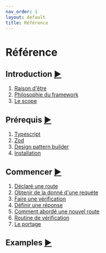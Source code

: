 ```yaml
---
nav_order: 1
layout: default
title: Référence
---
```


# Référence

## Introduction [▶](./introduction)

1. [Raison d'être](./introduction#raison-dêtre)
2. [Philosophie du framework](./introduction#philosophie-du-framework)
3. [Le scope](./introduction#le-scope)

## Prérequis [▶](./required)

1. [Typescript](./required/typescript)
2. [Zod](./required/zod)
3. [Design pattern builder](./required/design-patern-builder)
4. [Installation](./required/installation/)

## Commencer [▶](./get-started)

1. [Déclaré une route]()
2. [Obtenir de la donné d'une requéte]()
3. [Faire une vérification]()
4. [Définir une réponse]()
5. [Comment abordé une nouvel route]()
6. [Routine de vérification]()
7. [Le portage]()

## Examples [▶](./examples/)
